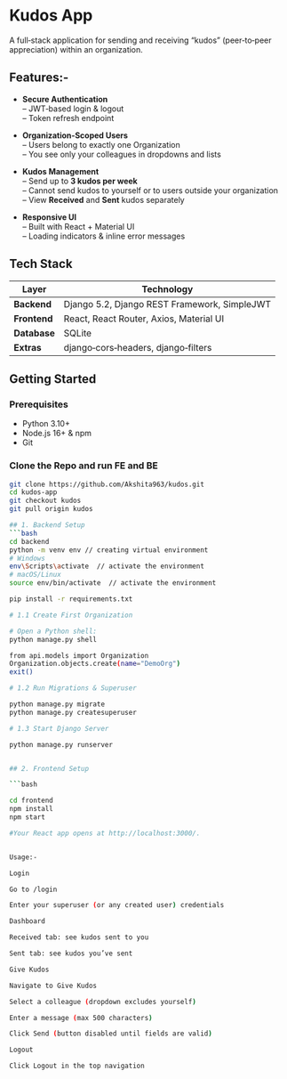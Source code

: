 # Kudos App

A full‑stack application for sending and receiving “kudos” (peer‑to‑peer appreciation) within an organization.  

##  Features:-

- **Secure Authentication**  
  – JWT‑based login & logout  
  – Token refresh endpoint  

- **Organization‑Scoped Users**  
  – Users belong to exactly one Organization  
  – You see only your colleagues in dropdowns and lists  

- **Kudos Management**  
  – Send up to **3 kudos per week**  
  – Cannot send kudos to yourself or to users outside your organization  
  – View **Received** and **Sent** kudos separately  

- **Responsive UI**  
  – Built with React + Material UI  
  – Loading indicators & inline error messages  


##  Tech Stack

| Layer       | Technology                                     |
|-------------|------------------------------------------------|
| **Backend** | Django 5.2, Django REST Framework, SimpleJWT   |
| **Frontend**| React, React Router, Axios, Material UI        |
| **Database**| SQLite                                         |
| **Extras**  | django‑cors‑headers, django‑filters            |


##  Getting Started

### Prerequisites

- Python 3.10+  
- Node.js 16+ & npm  
- Git  


### Clone the Repo and run FE and BE
```bash
git clone https://github.com/Akshita963/kudos.git
cd kudos-app
git checkout kudos
git pull origin kudos

## 1. Backend Setup
```bash
cd backend
python -m venv env // creating virtual environment
# Windows
env\Scripts\activate  // activate the environment
# macOS/Linux
source env/bin/activate  // activate the environment

pip install -r requirements.txt

# 1.1 Create First Organization

# Open a Python shell:
python manage.py shell

from api.models import Organization
Organization.objects.create(name="DemoOrg")
exit()

# 1.2 Run Migrations & Superuser

python manage.py migrate
python manage.py createsuperuser

# 1.3 Start Django Server

python manage.py runserver


## 2. Frontend Setup

```bash

cd frontend
npm install
npm start

#Your React app opens at http://localhost:3000/.


Usage:-

Login

Go to /login

Enter your superuser (or any created user) credentials

Dashboard

Received tab: see kudos sent to you

Sent tab: see kudos you’ve sent

Give Kudos

Navigate to Give Kudos

Select a colleague (dropdown excludes yourself)

Enter a message (max 500 characters)

Click Send (button disabled until fields are valid)

Logout

Click Logout in the top navigation
